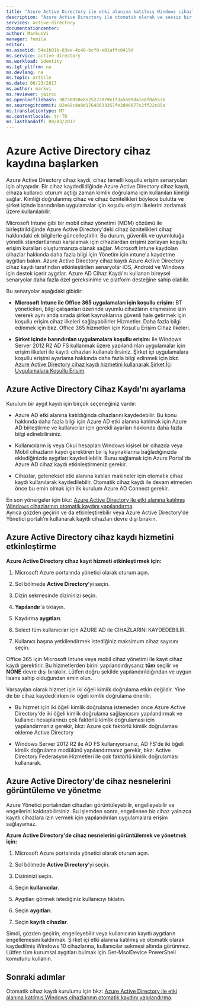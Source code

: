 ```yaml
---
title: "Azure Active Directory ile etki alanına katılmış Windows cihazlarının otomatik kaydını yapılandırma | Microsoft Docs"
description: "Azure Active Directory ile otomatik olarak ve sessiz bir şekilde kaydetmek için etki alanına katılmış Windows cihazları ayarlayın."
services: active-directory
documentationcenter: 
author: MarkusVi
manager: femila
editor: 
ms.assetid: 54e1b01b-03ee-4c46-bcf0-e01affc0419d
ms.service: active-directory
ms.workload: identity
ms.tgt_pltfrm: na
ms.devlang: na
ms.topic: article
ms.date: 06/23/2017
ms.author: markvi
ms.reviewer: jairoc
ms.openlocfilehash: 38750050e8525272079e1f3a5509da1e8f0a557b
ms.sourcegitcommit: 02e69c4a9d17645633357fe3d46677c2ff22c85a
ms.translationtype: MT
ms.contentlocale: tr-TR
ms.lasthandoff: 08/03/2017
---
```

# <a name="get-started-with-azure-active-directory-device-registration"></a>Azure Active Directory cihaz kaydına başlarken

Azure Active Directory cihaz kaydı, cihaz temelli koşullu erişim senaryoları için altyapıdır. Bir cihaz kaydedildiğinde Azure Active Directory cihaz kaydı, cihaza kullanıcı oturum açtığı zaman kimlik doğrulama için kullanılan kimliği sağlar. Kimliği doğrulanmış cihaz ve cihaz öznitelikleri böylece bulutta ve şirket içinde barındırılan uygulamalar için koşullu erişim ilkelerini zorlamak üzere kullanılabilir.

Microsoft Intune gibi bir mobil cihaz yönetimi (MDM) çözümü ile birleştirildiğinde Azure Active Directory'deki cihaz öznitelikleri cihaz hakkındaki ek bilgilerle güncelleştirilir. Bu durum, güvenlik ve uyumluluğa yönelik standartlarınızı karşılamak için cihazlardan erişimi zorlayan koşullu erişim kuralları oluşturmanıza olanak sağlar. Microsoft Intune kaydolan cihazlar hakkında daha fazla bilgi için Yönetim için ıntune'a kaydetme aygıtları bakın.
Azure Active Directory cihaz kaydı Azure Active Directory cihaz kaydı tarafından etkinleştirilen senaryolar iOS, Android ve Windows için destek içerir aygıtlar. Azure AD Cihaz Kaydı'nı kullanan bireysel senaryolar daha fazla özel gereksinime ve platform desteğine sahip olabilir. 

Bu senaryolar aşağıdaki gibidir:

- **Microsoft Intune ile Office 365 uygulamaları için koşullu erişim:** BT yöneticileri, bilgi çalışanları üzerinde uyumlu cihazların erişmesine izin vererek aynı anda sırada şirket kaynaklarına güvenli hale getirmek için koşullu erişim cihaz ilkeleri sağlayabilirler Hizmetler. Daha fazla bilgi edinmek için bkz. Office 365 hizmetleri için Koşullu Erişim Cihaz İlkeleri.

- **Şirket içinde barındırılan uygulamalara koşullu erişim:** ile Windows Server 2012 R2 AD FS kullanmak üzere yapılandırılan uygulamalar için erişim ilkeleri ile kayıtlı cihazları kullanabilirsiniz. Şirket içi uygulamalara koşullu erişimi ayarlama hakkında daha fazla bilgi edinmek için bkz. [Azure Active Directory cihaz kaydı hizmetini kullanarak Şirket İçi Uygulamalara Koşullu Erişim](active-directory-device-registration-on-premises-setup.md).

## <a name="setting-up-azure-active-directory-device-registration"></a>Azure Active Directory Cihaz Kaydı'nı ayarlama

Kurulum bir aygıt kaydı için birçok seçeneğiniz vardır:

- Azure AD etki alanına katıldığında cihazlarını kaydedebilir. Bu konu hakkında daha fazla bilgi için Azure AD etki alanına katılmak için Azure AD birleştirme ve kullanıcılar için gerekli ayarları hakkında daha fazla bilgi edinebilirsiniz.

- Kullanıcıların iş veya Okul hesapları Windows kişisel bir cihazda veya Mobil cihazların kaydı gerektiren bir iş kaynaklarına bağladığınızda eklediğinizde aygıtları kaydedilebilir. Bunu sağlamak için Azure Portal'da Azure AD cihaz kaydı etkinleştirmeniz gerekir. 

- Cihazlar, geleneksel etki alanına katılan makineler için otomatik cihaz kaydı kullanılarak kaydedilebilir. Otomatik cihaz kaydı ile devam etmeden önce bu emin olmak için ilk kurulum Azure AD Connect gerekir.

En son yönergeler için bkz: [Azure Active Directory ile etki alanına katılmış Windows cihazlarının otomatik kaydını yapılandırma](active-directory-conditional-access-automatic-device-registration-setup.md).  
Ayrıca gözden geçirin ve da etkinleştirebilir veya Azure Active Directory'de Yönetici portalı'nı kullanarak kayıtlı cihazları devre dışı bırakın.

## <a name="enable-the-azure-active-directory-device-registration-service"></a>Azure Active Directory cihaz kaydı hizmetini etkinleştirme

**Azure Active Directory cihaz kayıt hizmeti etkinleştirmek için:**

1.  Microsoft Azure portalında yönetici olarak oturum açın.

2.  Sol bölmede **Active Directory**'yi seçin.

3.  Dizin sekmesinde dizininizi seçin.

4.  **Yapılandır**'a tıklayın.

5.  Kaydırma **aygıtları**.

6.  Select tüm kullanıcılar için AZURE AD ile CİHAZLARINI KAYDEDEBİLİR.

7.  Kullanıcı başına yetkilendirmek istediğiniz maksimum cihaz sayısını seçin.

Office 365 için Microsoft Intune veya mobil cihaz yönetimi ile kayıt cihaz kaydı gerektirir. Bu hizmetlerden birini yapılandırdıysanız **tüm** seçilir ve **NONE** devre dışı bırakılır. Lütfen doğru şekilde yapılandırıldığından ve uygun lisans sahip olduğundan emin olun.

Varsayılan olarak hizmet için iki öğeli kimlik doğrulama etkin değildir. Yine de bir cihaz kaydedilirken iki öğeli kimlik doğrulama önerilir.

- Bu hizmet için iki öğeli kimlik doğrulama istemeden önce Azure Active Directory'de iki öğeli kimlik doğrulama sağlayıcısını yapılandırmak ve kullanıcı hesaplarınızı çok faktörlü kimlik doğrulaması için yapılandırmanız gerekir, bkz: Azure çok faktörlü kimlik doğrulaması ekleme Active Directory

- Windows Server 2012 R2 ile AD FS kullanıyorsanız, AD FS'de iki öğeli kimlik doğrulama modülünü yapılandırmanız gerekir, bkz: Active Directory Federasyon Hizmetleri ile çok faktörlü kimlik doğrulaması kullanarak.

## <a name="view-and-manage-device-objects-in-azure-active-directory"></a>Azure Active Directory'de cihaz nesnelerini görüntüleme ve yönetme

Azure Yönetici portalından cihazları görüntüleyebilir, engelleyebilir ve engellerini kaldırabilirsiniz. Bu işlemden sonra, engellenen bir cihaz yalnızca kayıtlı cihazlara izin vermek için yapılandırılan uygulamalara erişim sağlayamaz.

**Azure Active Directory'de cihaz nesnelerini görüntülemek ve yönetmek için:**
 
1.  Microsoft Azure portalında yönetici olarak oturum açın.

2.  Sol bölmede **Active Directory**'yi seçin.

3.  Dizininizi seçin.

4.  Seçin **kullanıcılar**. 

5.  Aygıtları görmek istediğiniz kullanıcıyı tıklatın.

6.  Seçin **aygıtları**.

7.  Seçin **kayıtlı cihazlar**.

Şimdi, gözden geçirin, engelleyebilir veya kullanıcının kayıtlı aygıtların engellemesini kaldırmak.
Şirket içi etki alanına katılmış ve otomatik olarak kaydedilmiş Windows 10 cihazlarına, kullanıcılar sekmesi altında görünmez. Lütfen tüm kurumsal aygıtları bulmak için Get-MsolDevice PowerShell komutunu kullanın. 


## <a name="next-steps"></a>Sonraki adımlar

Otomatik cihaz kaydı kurulumu için bkz: [Azure Active Directory ile etki alanına katılmış Windows cihazlarının otomatik kaydını yapılandırma](active-directory-conditional-access-automatic-device-registration-setup.md).


